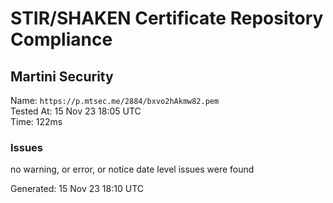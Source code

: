 # STIR/SHAKEN Certificate Repository Compliance

## Martini Security

Name: `https://p.mtsec.me/2884/bxvo2hAkmw82.pem`\
Tested At: 15 Nov 23 18:05 UTC\
Time: 122ms

### Issues

no warning, or error, or notice date level issues were found

Generated: 15 Nov 23 18:10 UTC